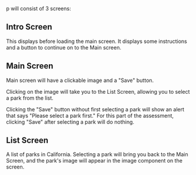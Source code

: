 p will consist of 3 screens:

## Intro Screen 
This displays before loading the main screen. It displays some instructions and a button to continue on to the Main screen.

## Main Screen
Main screen will have a clickable image and a "Save" button.

Clicking on the image will take you to the List Screen, allowing you to select a park from the list.

Clicking the "Save" button without first selecting a park will show an alert that says "Please select a park first."  For this part of the assessment, clicking "Save" after selecting a park will do nothing.

## List Screen
A list of parks in California. Selecting a park will bring you back to the Main Screen, and the park's image will appear in the image component on the screen.

